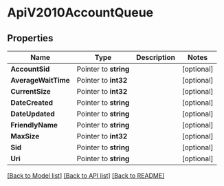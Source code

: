 # ApiV2010AccountQueue

## Properties

Name | Type | Description | Notes
------------ | ------------- | ------------- | -------------
**AccountSid** | Pointer to **string** |  | [optional] 
**AverageWaitTime** | Pointer to **int32** |  | [optional] 
**CurrentSize** | Pointer to **int32** |  | [optional] 
**DateCreated** | Pointer to **string** |  | [optional] 
**DateUpdated** | Pointer to **string** |  | [optional] 
**FriendlyName** | Pointer to **string** |  | [optional] 
**MaxSize** | Pointer to **int32** |  | [optional] 
**Sid** | Pointer to **string** |  | [optional] 
**Uri** | Pointer to **string** |  | [optional] 

[[Back to Model list]](../README.md#documentation-for-models) [[Back to API list]](../README.md#documentation-for-api-endpoints) [[Back to README]](../README.md)


